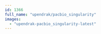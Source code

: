 ```yaml
---
id: 1366
full_name: "upendrak/pacbio_singularity"
images: 
  - "upendrak-pacbio_singularity-latest"
---
```

